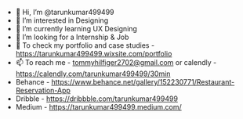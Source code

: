 - 👋 Hi, I’m @tarunkumar499499
- 👀 I’m interested in Designing
- 🌱 I’m currently learning UX Designing
- 💞️ I’m looking for a Internship & Job 
- 📑 To check my portfolio and case studies - https://tarunkumar499499.wixsite.com/portfolio
- 📫 To reach me - tommyhilfiger2702@gmail.com or calendly - https://calendly.com/tarunkumar499499/30min
- Behance - https://www.behance.net/gallery/152230771/Restaurant-Reservation-App
- Dribble - https://dribbble.com/tarunkumar499499 
- Medium - https://tarunkumar499499.medium.com/

<!---
tarunkumar499499/tarunkumar499499 is a ✨ special ✨ repository because its `README.md` (this file) appears on your GitHub profile.
You can click the Preview link to take a look at your changes.
--->
